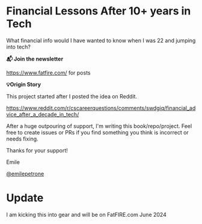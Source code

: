 # Financial Lessons After 10+ years in Tech
What financial info would I have wanted to know when I was 22 and jumping into tech?

**📬 Join the newsletter** 

https://www.fatfire.com/ for posts

**💡Origin Story**

This project started after I posted the idea on Reddit. 

https://www.reddit.com/r/cscareerquestions/comments/swdgiq/financial_advice_after_a_decade_in_tech/

After a huge outpouring of support, I'm writing this book/repo/project. Feel free to create issues or PRs if you find something you think is incorrect or needs fixing. 

Thanks for your support!

Emile 

[@emilepetrone](https://www.twitter.com/emilepetrone)

# Update
I am kicking this into gear and will be on FatFIRE.com
June 2024
